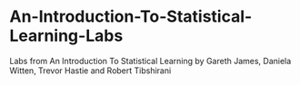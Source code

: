 # An-Introduction-To-Statistical-Learning-Labs
Labs from An Introduction To Statistical Learning by Gareth James, Daniela Witten, Trevor Hastie and Robert Tibshirani
